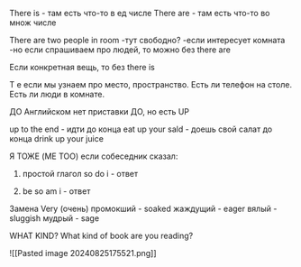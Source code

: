 There is - там есть что-то в ед числе 
There are - там есть что-то во множ числе 

 There are two people in room 
  -тут свободно?
  -если интересует комната 
  -но если спрашиваем про людей, то можно без there are

Если конкретная вещь, то без there is 

Т е если мы узнаем про место, пространство. Есть ли телефон на столе. Есть ли люди в комнате.

ДО
Английском нет приставки ДО, но есть UP

up to the end - идти до конца
eat up your sald - доешь свой салат до конца
drink up your juice

Я ТОЖЕ (ME TOO)
если собеседник сказал: 
1) простой глагол 
so do i - ответ

2) be
so am i - ответ

Замена Very (очень)
промокший - soaked
жаждущий - eager
вялый - sluggish
мудрый - sage 

WHAT KIND?
What kind of book are you reading?

![[Pasted image 20240825175521.png]]